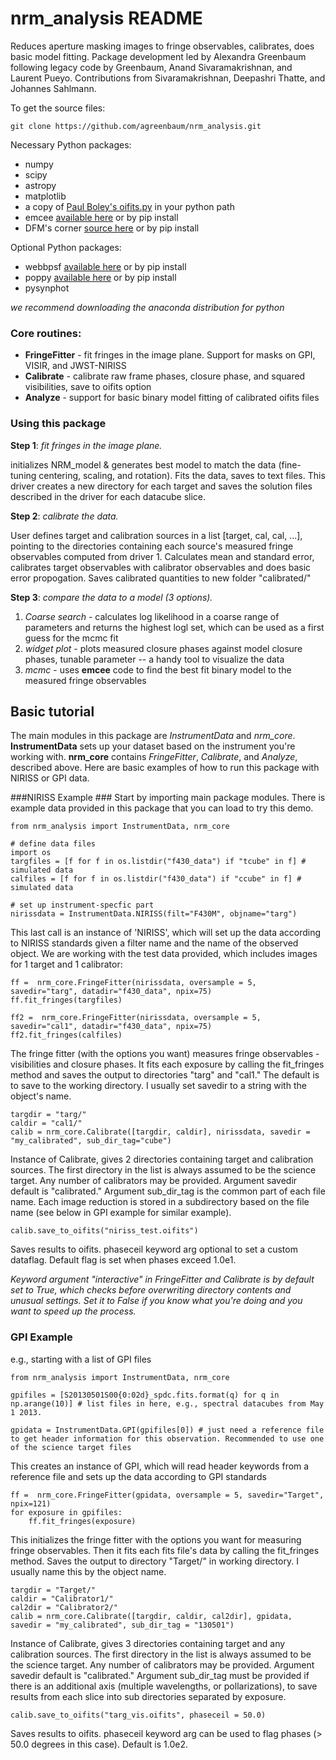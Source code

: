 # nrm_analysis README #

Reduces aperture masking images to fringe observables, calibrates, does basic model fitting. Package development led by Alexandra Greenbaum following legacy code by Greenbaum, Anand Sivaramakrishnan, and Laurent Pueyo. Contributions from Sivaramakrishnan, Deepashri Thatte, and Johannes Sahlmann.

To get the source files:

	git clone https://github.com/agreenbaum/nrm_analysis.git

Necessary Python packages:

* numpy
* scipy
* astropy
* matplotlib
* a copy of [Paul Boley's oifits.py](http://astro.ins.urfu.ru/pages/~pboley/oifits/) in your python path
* emcee [available here](http://dan.iel.fm/emcee/current/) or by pip install
* DFM's corner [source here](https://github.com/dfm/corner.py) or by pip install

Optional Python packages:

* webbpsf [available here](https://github.com/mperrin/webbpsf) or by pip install
* poppy [available here](https://github.com/mperrin/poppy) or by pip install
* pysynphot

*we recommend downloading the anaconda distribution for python*


### Core routines: ###

* **FringeFitter** - fit fringes in the image plane. Support for masks on GPI, VISIR, and JWST-NIRISS
* **Calibrate** - calibrate raw frame phases, closure phase, and squared visibilities, save to oifits option
* **Analyze** - support for basic binary model fitting of calibrated oifits files

### Using this package ###

**Step 1**: *fit fringes in the image plane.* 

initializes NRM_model & generates best model to match the data (fine-tuning
	  centering, scaling, and rotation). Fits the data, saves to text files.
	  This driver creates a new directory for each target and saves the 
	  solution files described in the driver for each datacube slice.

**Step 2**: *calibrate the data.* 

User defines target and calibration sources in a list [target, cal, cal, ...], 
      pointing to the directories containing each source's measured fringe observables
      computed from driver 1. Calculates mean and standard error, calibrates target 
      observables with calibrator observables and does basic error propogation. Saves
      calibrated quantities to new folder "calibrated/"

**Step 3**: *compare the data to a model (3 options).*

1. _Coarse search_ - calculates log likelihood in a coarse range of parameters and returns 
                the highest logl set, which can be used as a first guess for the mcmc fit
2. _widget plot_ - plots measured closure phases against model closure phases, tunable 
                parameter -- a handy tool to visualize the data
3. _mcmc_ - uses **emcee** code to find the best fit binary model to the measured fringe observables

## Basic tutorial ##
The main modules in this package are *InstrumentData* and *nrm_core*. **InstrumentData** sets up your dataset based on the instrument you're working with. **nrm_core** contains *FringeFitter*, *Calibrate*, and *Analyze*, described above. Here are basic examples of how to run this package with NIRISS or GPI data.


###NIRISS Example ###
Start by importing main package modules. There is example data provided in this package that you can load to try this demo.

	from nrm_analysis import InstrumentData, nrm_core
	
	# define data files
	import os
	targfiles = [f for f in os.listdir("f430_data") if "tcube" in f] # simulated data
	calfiles = [f for f in os.listdir("f430_data") if "ccube" in f] # simulated data
	
	# set up instrument-specfic part
	nirissdata = InstrumentData.NIRISS(filt="F430M", objname="targ")

This last call is an instance of 'NIRISS', which will set up the data according to NIRISS standards given a filter name and the name of the observed object. We are working with the test data provided, which includes images for 1 target and 1 calibrator:

	ff =  nrm_core.FringeFitter(nirissdata, oversample = 5, savedir="targ", datadir="f430_data", npix=75)
	ff.fit_fringes(targfiles)
		
	ff2 =  nrm_core.FringeFitter(nirissdata, oversample = 5, savedir="cal1", datadir="f430_data", npix=75)
	ff2.fit_fringes(calfiles)

	
The fringe fitter (with the options you want) measures fringe observables - visibilities and closure phases. It fits each exposure by calling the fit_fringes method and saves the output to directories "targ" and "cal1." The default is to save to the working directory. I usually set savedir to a string with the object's name. 

	targdir = "targ/"
	caldir = "cal1/"	
	calib = nrm_core.Calibrate([targdir, caldir], nirissdata, savedir = "my_calibrated", sub_dir_tag="cube")

Instance of Calibrate, gives 2 directories containing target and calibration sources. The first directory in the list is always assumed to be the science target. Any number of calibrators may be provided. Argument savedir default is "calibrated." Argument sub_dir_tag is the common part of each file name. Each image reduction is stored in a subdirectory based on the file name (see below in GPI example for similar example).

	calib.save_to_oifits("niriss_test.oifits")
Saves results to oifits. phaseceil keyword arg optional to set a custom dataflag. Default flag is set when phases exceed  1.0e1. 

*Keyword argument "interactive" in FringeFitter and Calibrate is by default set to True, which checks before overwriting directory contents and unusual settings. Set it to False if you know what you're doing and you want to speed up the process.*

### GPI Example ###
e.g., starting with a list of GPI files

	from nrm_analysis import InstrumentData, nrm_core
	
	gpifiles = [S20130501S00{0:02d}_spdc.fits.format(q) for q in np.arange(10)] # list files in here, e.g., spectral datacubes from May 1 2013.

	gpidata = InstrumentData.GPI(gpifiles[0]) # just need a reference file to get header information for this observation. Recommended to use one of the science target files

This creates an instance of GPI, which will read header keywords from a reference file and sets up the data according to GPI standards


	ff =  nrm_core.FringeFitter(gpidata, oversample = 5, savedir="Target", npix=121)
	for exposure in gpifiles:
		ff.fit_fringes(exposure)

This initializes the fringe fitter with the options you want for measuring fringe observables. Then it fits each fits file's data by calling the fit_fringes method. Saves the output to directory "Target/" in working directory. I usually name this by the object name. 

	targdir = "Target/"
	caldir = "Calibrator1/"
	cal2dir = "Calibrator2/"
	calib = nrm_core.Calibrate([targdir, caldir, cal2dir], gpidata, savedir = "my_calibrated", sub_dir_tag = "130501")


Instance of Calibrate, gives 3 directories containing target and any calibration sources. The first directory in the list is always assumed to be the science target. Any number of calibrators may be provided. Argument savedir default is "calibrated." Argument sub_dir_tag must be provided if there is an additional axis (multiple wavelengths, or pollarizations), to save results from each slice into sub directories separated by exposure.
 
	calib.save_to_oifits("targ_vis.oifits", phaseceil = 50.0)
Saves results to oifits. phaseceil keyword arg can be used to flag phases (> 50.0 degrees in this case). Default is 1.0e2.
